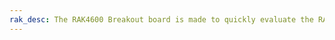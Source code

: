 ```yaml
---
rak_desc: The RAK4600 Breakout board is made to quickly evaluate the RAK4600 Stamp Module. The XBee form factor board allows access to most GPIO's.
---
```


<rk-redirect to="/Product-Categories/WisDuo/RAK4600-Breakout-Board/Overview/" />